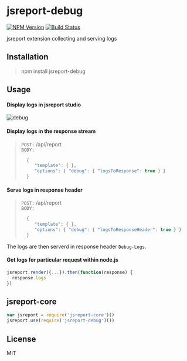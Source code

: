 # jsreport-debug
[![NPM Version](http://img.shields.io/npm/v/jsreport-debug.svg?style=flat-square)](https://npmjs.com/package/jsreport-debug)
[![Build Status](https://travis-ci.org/jsreport/jsreport-debug.png?branch=master)](https://travis-ci.org/jsreport/jsreport-debug)

jsreport extension collecting and serving logs

## Installation

> npm install jsreport-debug

## Usage

#### Display logs in jsreport studio

![debug](http://jsreport.net/blog/jsreport-debug.gif)

#### Display logs in the response stream

> `POST:` /api/report<br/>
> `BODY:`<br/>
>```js 
>   { 
>      "template": { },    
>      "options": { "debug": { "logsToResponse": true } }
>   } 
>```

#### Serve logs in response header

> `POST:` /api/report<br/>
> `BODY:`<br/>
>```js 
>   { 
>      "template": { },    
>      "options": { "debug": { "logsToResponseHeader": true } }
>   } 
>```

The logs are then serverd in response header `Debug-Logs`.

#### Get logs for particular request within node.js
```js
jsreport.render({...}).then(function(response) {
  response.logs
})
```

## jsreport-core

```js
var jsreport = require('jsreport-core')()
jsreport.use(require('jsreport-debug')())
```

## License
MIT
